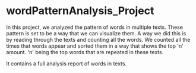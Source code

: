 # wordPatternAnalysis_Project

In this project, we analyzed the pattern of words in multiple texts. These pattern is set to be a way that we can visualize them. A way we did this is by reading through the texts and counting all the words. We counted all the times that words appear and sorted them in a way that shows the top 'n' amount. 'n' being the top words that are repeated in these texts. 

It contains a full analysis report of words in texts.
